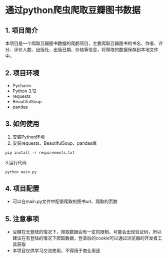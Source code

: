 # 通过python爬虫爬取豆瓣图书数据

## 1. 项目简介

本项目是一个爬取豆瓣图书数据的爬虧项目，主要爬取豆瓣图书的书名、作者、评分、评价人数、出版社、出版日期、价格等信息，将爬取的数据保存到本地文件中。

## 2. 项目环境

- Pycharm
- Python 3.12
- requests
- BeautifulSoup
- pandas

## 3. 如何使用

1. 安装Python环境
2. 安装requests、BeautifulSoup、pandas库

```shell
pip install -r requirements.txt
```

3.运行代码

```shell
python main.py
``` 

## 4. 项目配置

- 可以在main.py文件中配置爬取的图书url、爬取的页数

## 5. 注意事项

- 豆瓣在无登陆的情况下，爬取数据会有一定的限制，可能会出现验证码，所以建议在有登陆的情况下爬取数据，登录后的cookie可以通过浏览器的开发者工具获取
- 本项目仅供学习交流使用，不得用于商业用途